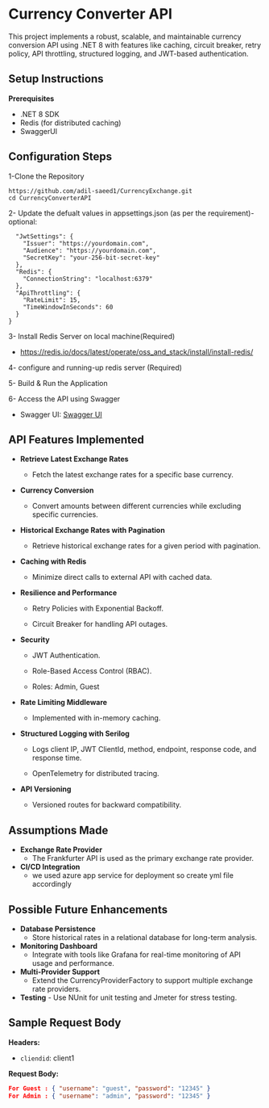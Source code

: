 
# Currency Converter API

This project implements a robust, scalable, and maintainable currency conversion API using .NET 8 with features like caching, circuit breaker, retry policy, API throttling, structured logging, and JWT-based authentication.

## Setup Instructions
   
   **Prerequisites**
 -  .NET 8 SDK
 - Redis (for distributed caching)
 - SwaggerUI

## Configuration Steps
1-Clone the Repository
  
    https://github.com/adil-saeed1/CurrencyExchange.git
    cd CurrencyConverterAPI

 
2- Update the defualt values in  appsettings.json (as per the requirement)-optional:
```json{
  "JwtSettings": {
    "Issuer": "https://yourdomain.com",
    "Audience": "https://yourdomain.com",
    "SecretKey": "your-256-bit-secret-key"
  },
  "Redis": {
    "ConnectionString": "localhost:6379"
  },
  "ApiThrottling": {
    "RateLimit": 15,
    "TimeWindowInSeconds": 60
  }
}
```
3- Install Redis Server on local machine(Required)
 - https://redis.io/docs/latest/operate/oss_and_stack/install/install-redis/
           
4- configure and running-up redis server (Required)

5- Build & Run the Application

6- Access the API using Swagger
 - Swagger UI: [Swagger UI](https://localhost:{port}/swagger/index.html)

## API Features Implemented

 -  **Retrieve Latest Exchange Rates**
    
    -   Fetch the latest exchange rates for a specific base currency.
        
 -  **Currency Conversion**
    
    -   Convert amounts between different currencies while excluding specific currencies.
        
 -  **Historical Exchange Rates with Pagination**
    
    -   Retrieve historical exchange rates for a given period with pagination.
        
 -  **Caching with Redis**
    
    -   Minimize direct calls to external API with cached data.
        
 -  **Resilience and Performance**
    
    -   Retry Policies with Exponential Backoff.
        
    -   Circuit Breaker for handling API outages.
        
 -  **Security**
    
    -   JWT Authentication.
        
    -   Role-Based Access Control (RBAC).
    -   Roles: Admin, Guest
        
 -  **Rate Limiting Middleware**
    
    -   Implemented with in-memory caching.
        
 -  **Structured Logging with Serilog**
    
    -   Logs client IP, JWT ClientId, method, endpoint, response code, and response time.
        
    -   OpenTelemetry for distributed tracing.
        
 -  **API Versioning**
    
    -   Versioned routes for backward compatibility.
   

 ## Assumptions Made
 -  **Exchange Rate Provider** 
    -   The Frankfurter API is used as the primary exchange rate provider.
 -  **CI/CD Integration** 
     - we used azure app service for deployment so create yml file
   accordingly
   
 ## Possible Future Enhancements
 -  **Database Persistence**    
    - Store historical rates in a relational database for long-term
   analysis.
 - **Monitoring Dashboard** 
     - Integrate with tools like Grafana for real-time monitoring of API
   usage and performance.
 -  **Multi-Provider Support** 
    - Extend the CurrencyProviderFactory to support multiple exchange rate
   providers.
   -  **Testing** 
    - Use NUnit for unit testing and Jmeter for stress testing.

## Sample Request Body

**Headers:**
- `cliendid`: client1

**Request Body:**
```json
For Guest : { "username": "guest", "password": "12345" }
For Admin : { "username": "admin", "password": "12345" }
```

